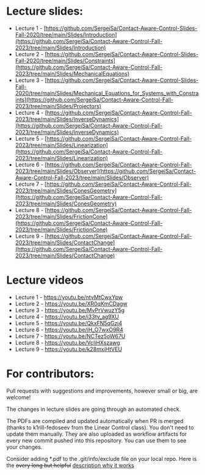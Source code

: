 # Lecture slides:

* Lecture 1 - [https://github.com/SergeiSa/Contact-Aware-Control-Slides-Fall-2020/tree/main/Slides/Introduction](https://github.com/SergeiSa/Contact-Aware-Control-Fall-2023/tree/main/Slides/Introduction)
* Lecture 2 - [https://github.com/SergeiSa/Contact-Aware-Control-Slides-Fall-2020/tree/main/Slides/Constraints](https://github.com/SergeiSa/Contact-Aware-Control-Fall-2023/tree/main/Slides/MechanicalEquations)
* Lecture 3 - [https://github.com/SergeiSa/Contact-Aware-Control-Slides-Fall-2020/tree/main/Slides/Mechanical_Equations_for_Systems_with_Constraints](https://github.com/SergeiSa/Contact-Aware-Control-Fall-2023/tree/main/Slides/Projectors)
* Lecture 4 - [https://github.com/SergeiSa/Contact-Aware-Control-Fall-2023/tree/main/Slides/InverseDynamics](https://github.com/SergeiSa/Contact-Aware-Control-Fall-2023/tree/main/Slides/InverseDynamics)
* Lecture 5 - [https://github.com/SergeiSa/Contact-Aware-Control-Fall-2023/tree/main/Slides/Linearization](https://github.com/SergeiSa/Contact-Aware-Control-Fall-2023/tree/main/Slides/Linearization)
* Lecture 6 - [https://github.com/SergeiSa/Contact-Aware-Control-Fall-2023/tree/main/Slides/Observer](https://github.com/SergeiSa/Contact-Aware-Control-Fall-2023/tree/main/Slides/Observer)
* Lecture 7 - [https://github.com/SergeiSa/Contact-Aware-Control-Fall-2023/tree/main/Slides/ConesGeometry](https://github.com/SergeiSa/Contact-Aware-Control-Fall-2023/tree/main/Slides/ConesGeometry)
* Lecture 8 - [https://github.com/SergeiSa/Contact-Aware-Control-Fall-2023/tree/main/Slides/FrictionCone](https://github.com/SergeiSa/Contact-Aware-Control-Fall-2023/tree/main/Slides/FrictionCone)
* Lecture 9 - [https://github.com/SergeiSa/Contact-Aware-Control-Fall-2023/tree/main/Slides/ContactChange](https://github.com/SergeiSa/Contact-Aware-Control-Fall-2023/tree/main/Slides/ContactChange)

# Lecture videos

* Lecture 1 - https://youtu.be/ntvMtCwxYpw
* Lecture 2 - https://youtu.be/XR0qKmCDagw
* Lecture 3 - https://youtu.be/MvPrVwuzY5g
* Lecture 4 - https://youtu.be/i33tv_ag9XU
* Lecture 5 - https://youtu.be/QkxFN5qGzj4
* Lecture 6 - https://youtu.be/iH_O7wxO9R4
* Lecture 7 - https://youtu.be/NCTez5oW67U
* Lecture 8 - https://youtu.be/VcliHXszawg
* Lecture 9 - https://youtu.be/k28mxiHtVEU
  
# For contributors:

Pull requests with suggestions and improvements, however small or big, are welcome!

The changes in lecture slides are going through an automated check.

The PDFs are compiled and updated automatically when PR is merged (thanks to k1rill-fedoseev from the Linear Control class). You don't need to update them manually. They are also uploaded as workflow artifacts for every new commit pushed into this repository. You can use them to see your changes.
 
Consider adding \*.pdf to the .git/info/exclude file on your local repo. Here is the ~~overy long but helpful~~ [description why it works](https://medium.com/@dave_lunny/exclude-files-from-git-without-committing-changes-to-gitignore-986fa712e78d)

